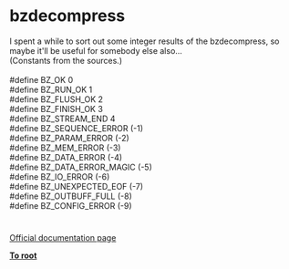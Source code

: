 # bzdecompress



I spent a while to sort out some integer results of the bzdecompress, so maybe it&apos;ll be useful for somebody else also...<br>(Constants from the sources.)<br><br>#define BZ_OK                0<br>#define BZ_RUN_OK            1<br>#define BZ_FLUSH_OK          2<br>#define BZ_FINISH_OK         3<br>#define BZ_STREAM_END        4<br>#define BZ_SEQUENCE_ERROR    (-1)<br>#define BZ_PARAM_ERROR       (-2)<br>#define BZ_MEM_ERROR         (-3)<br>#define BZ_DATA_ERROR        (-4)<br>#define BZ_DATA_ERROR_MAGIC  (-5)<br>#define BZ_IO_ERROR          (-6)<br>#define BZ_UNEXPECTED_EOF    (-7)<br>#define BZ_OUTBUFF_FULL      (-8)<br>#define BZ_CONFIG_ERROR      (-9)  

#

[Official documentation page](https://www.php.net/manual/en/function.bzdecompress.php)

**[To root](/README.md)**